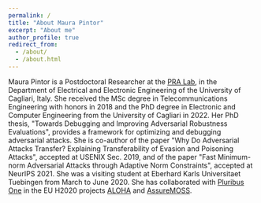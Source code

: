 ```yaml
---
permalink: /
title: "About Maura Pintor"
excerpt: "About me"
author_profile: true
redirect_from: 
  - /about/
  - /about.html
---
```


Maura Pintor is a Postdoctoral Researcher at the [PRA Lab](http://pralab.diee.unica.it/en), in the Department of Electrical and Electronic Engineering of the University of Cagliari, Italy. She received the MSc degree in Telecommunications Engineering with honors in 2018 and the PhD degree in Electronic and Computer Engineering from the University of Cagliari in 2022. Her PhD thesis, \"Towards Debugging and Improving Adversarial Robustness Evaluations\", provides a framework for optimizing and debugging adversarial attacks. She is co-author of the paper \"Why Do Adversarial Attacks Transfer? Explaining Transferability of Evasion and Poisoning Attacks\", accepted at USENIX Sec. 2019, and of the paper \"Fast Minimum-norm Adversarial Attacks through Adaptive Norm Constraints\", accepted at NeurIPS 2021. She was a visiting student at Eberhard Karls Universitaet Tuebingen from March to June 2020. She has collaborated with [Pluribus One](https://www.pluribus-one.it/) in the EU H2020 projects [ALOHA](https://www.aloha-h2020.eu/) and [AssureMOSS](https://assuremoss.eu/en/).

